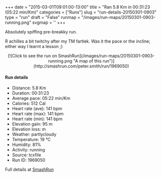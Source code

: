 +++
date = "2015-03-01T09:01:00-13:00"
title = "Ran 5.8 Km in 00:31:23 (05:22 min/Km)"
categories = ["Runs"]
slug = "run-details-20150301-0903"
type = "run"
draft = "False"
runmap = "/images/run-maps/20150301-0903-running.png"
svgmap = '<polyline points="93 48, 99 38, 100 33, 89 31, 82 32, 67 36, 41 58, 38 60, 26 64, 9 70, 2 66, 0 64, 1 62, 13 55, 21 50, 51 32, 65 39, 72 35, 79 34, 88 30, 100 32, 100 35, 97 43">'
+++

Absolutely spiffing pre-breakky run. 

R achilles a bit twitchy after my TM fartlek. Was it the pace or the incline; either way I learnt a lesson ;)



<!--more-->

<center>
[![Click to see the run on SmashRun](/images/run-maps/20150301-0903-running.png "A map of this run")](http://smashrun.com/peter.smith/run/1969050)
</center>

#### Run details

* Distance: 5.8 Km
* Duration: 00:31:23
* Average pace: 05:22 min/Km
* Calories: 512 Cal
* Heart rate (ave): 141 bpm
* Heart rate (max): 141 bpm
* Heart rate (min): 141 bpm
* Elevation gain: 95 m
* Elevation loss:  m
* Weather: partlycloudy
* Temperature: 19 &deg;C
* Humidity: 81%
* Activity: running
* Source: tcxfile
* Run ID: 1969050

Full details at [SmashRun](http://smashrun.com/peter.smith/run/1969050)